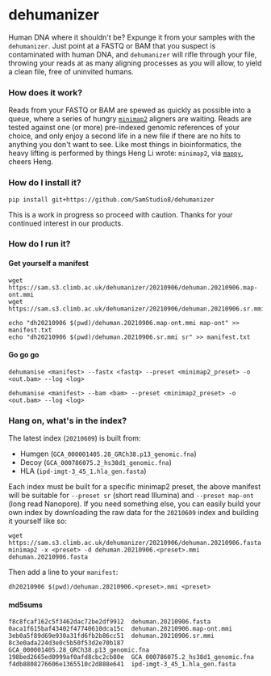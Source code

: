 # dehumanizer
Human DNA where it shouldn't be? Expunge it from your samples with the `dehumanizer`. Just point at a FASTQ or BAM that you suspect is contaminated with human DNA, and `dehumanizer` will rifle through your file, throwing your reads at as many aligning processes as you will allow, to yield a clean file, free of uninvited humans.

### How does it work?
Reads from your FASTQ or BAM are spewed as quickly as possible into a queue, where a series of hungry [`minimap2`](https://github.com/lh3/minimap2) aligners are waiting. Reads are tested against one (or more) pre-indexed genomic references of your choice, and only enjoy a second life in a new file if there are no hits to anything you don't want to see. Like most things in bioinformatics, the heavy lifting is performed by things Heng Li wrote: `minimap2`, via [`mappy`](https://pypi.org/project/mappy/), cheers Heng.

### How do I install it?

```
pip install git+https://github.com/SamStudio8/dehumanizer
```

This is a work in progress so proceed with caution. Thanks for your continued interest in our products.

### How do I run it?

#### Get yourself a manifest

```
wget https://sam.s3.climb.ac.uk/dehumanizer/20210906/dehuman.20210906.map-ont.mmi
wget https://sam.s3.climb.ac.uk/dehumanizer/20210906/dehuman.20210906.sr.mmi

echo "dh20210906 $(pwd)/dehuman.20210906.map-ont.mmi map-ont" >> manifest.txt
echo "dh20210906 $(pwd)/dehuman.20210906.sr.mmi sr" >> manifest.txt
```

#### Go go go
```
dehumanise <manifest> --fastx <fastq> --preset <minimap2_preset> -o <out.bam> --log <log>
```
```
dehumanise <manifest> --bam <bam> --preset <minimap2_preset> -o <out.bam> --log <log>
```

### Hang on, what's in the index?

The latest index (`20210609`) is built from:

* Humgen (`GCA_000001405.28_GRCh38.p13_genomic.fna`)
* Decoy (`GCA_000786075.2_hs38d1_genomic.fna`)
* HLA (`ipd-imgt-3_45_1.hla_gen.fasta`)

Each index must be built for a specific minimap2 preset, the above manifest will be suitable
for `--preset sr` (short read Illumina) and `--preset map-ont` (long read Nanopore).
If you need something else, you can easily build your own index by downloading
the raw data for the `20210609` index and building it yourself like so:

```
wget https://sam.s3.climb.ac.uk/dehumanizer/20210906/dehuman.20210906.fasta
minimap2 -x <preset> -d dehuman.20210906.<preset>.mmi dehuman.20210906.fasta
```

Then add a line to your `manifest`:

```
dh20210906 $(pwd)/dehuman.20210906.<preset>.mmi <preset>
```

#### md5sums

```
f8c8fcaf162c5f3462dac72be2df9912  dehuman.20210906.fasta
0aca1f615baf43402f47740610dca15c  dehuman.20210906.map-ont.mmi
3eb0a5f89d69e930a31fd6fb2b86cc51  dehuman.20210906.sr.mmi
8c3e0ada224d3e0c5b50f53d2e70b187  GCA_000001405.28_GRCh38.p13_genomic.fna
198bed2665ed0999af0afd8cbc2cb80e  GCA_000786075.2_hs38d1_genomic.fna
f4db8808276606e1365510c2d888e641  ipd-imgt-3_45_1.hla_gen.fasta
```
